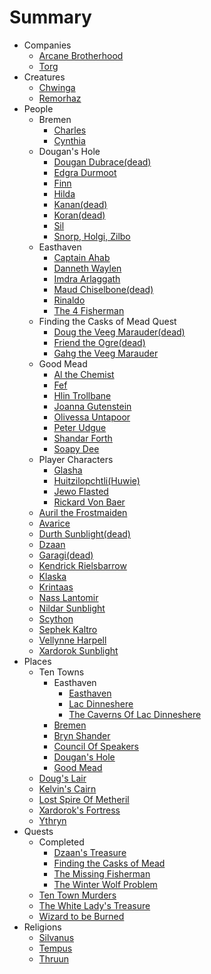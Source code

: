 # Summary

- Companies
	- [Arcane Brotherhood](Companies&Groups/Arcane%20Brotherhood.md)
	- [Torg](Companies&Groups/Torg.md)
- Creatures
	- [Chwinga](Creatures/Chwinga.md)
	- [Remorhaz](Creatures/Remorhaz.md)
-  People
	- Bremen
		- [Charles](People/Bremen/Charles.md)
		- [Cynthia](People/Bremen/Cynthia.md)
	 - Dougan's Hole
		- [Dougan Dubrace(dead)](People/Dougan's%20Hole/Dougan%20Dubrace(dead).md)
		- [Edgra Durmoot](People/Dougan's%20Hole/Edgra%20Durmoot.md)
		- [Finn](People/Dougan's%20Hole/Finn.md)
		- [Hilda](People/Dougan's%20Hole/Hilda.md)
		- [Kanan(dead)](People/Dougan's%20Hole/Kanan(dead).md)
		- [Koran(dead)](People/Dougan's%20Hole/Koran(dead).md)
		- [Sil](People/Dougan's%20Hole/Sil.md)
		- [Snorp, Holgi, Zilbo](People/Dougan's%20Hole/Snorp,%20Holgi,%20Zilbo.md)
	- Easthaven
		- [Captain Ahab](People/Easthaven/Captain%20Ahab.md)
		- [Danneth Waylen](People/Easthaven/Danneth%20Waylen.md)
		- [Imdra Arlaggath](People/Easthaven/Imdra%20Arlaggath.md)
		- [Maud Chiselbone(dead)](People/Easthaven/Maud%20Chiselbone(dead).md)
		- [Rinaldo](People/Easthaven/Rinaldo.md)
		- [The 4 Fisherman](People/Easthaven/The%204%20Fisherman.md)
	- Finding the Casks of Mead Quest
		- [Doug the Veeg Marauder(dead)](People/Finding%20the%20Casks%20of%20Mead%20Quest/Doug%20the%20Veeg%20Marauder(dead).md)
		- [Friend the Ogre(dead)](People/Finding%20the%20Casks%20of%20Mead%20Quest/Friend%20the%20Ogre(dead).md)
		- [Gahg the Veeg Marauder](People/Finding%20the%20Casks%20of%20Mead%20Quest/Gahg%20the%20Veeg%20Marauder.md)
	- Good Mead
		- [Al the Chemist](People/Good%20Mead/Al%20the%20Chemist.md)
		- [Fef](People/Good%20Mead/Fef.md)
		- [Hlin Trollbane](People/Good%20Mead/Hlin%20Trollbane.md)
		- [Joanna Gutenstein](People/Good%20Mead/Joanna%20Gutenstein.md)
		- [Olivessa Untapoor](People/Good%20Mead/Olivessa%20Untapoor.md)
		- [Peter Udgue](People/Good%20Mead/Peter%20Udgue.md)
		- [Shandar Forth](People/Good%20Mead/Shandar%20Forth.md)
		- [Soapy Dee](People/Good%20Mead/Soapy%20Dee.md)
	- Player Characters
		- [Glasha](People/Player%20Characters/Glasha.md)
		- [Huitzilopchtli(Huwie)](People/Player%20Characters/Huitzilopchtli(Huwie).md)
		- [Jewo Flasted](People/Player%20Characters/Jewo%20Flasted.md)
		- [Rickard Von Baer](People/Player%20Characters/Rickard%20Von%20Baer.md)
	- [Auril the Frostmaiden](People/Auril%20the%20Frostmaiden.md)
	- [Avarice](People/Avarice.md)
	- [Durth Sunblight(dead)](People/Durth%20Sunblight(dead).md)
	- [Dzaan](People/Dzaan.md)
	- [Garagi(dead)](People/Garagi(dead).md)
	- [Kendrick Rielsbarrow](People/Kendrick%20Rielsbarrow.md)
	- [Klaska](People/Klaska.md)
	- [Krintaas](People/Krintaas.md)
	- [Nass Lantomir](People/Nass%20Lantomir.md)
	- [Nildar Sunblight](People/Nildar%20Sunblight.md)
	- [Scython](People/Scython.md)
	- [Sephek Kaltro](People/Sephek%20Kaltro.md)
	- [Vellynne Harpell](People/Vellynne%20Harpell.md)
	- [Xardorok Sunblight](People/Xardorok%20Sunblight.md)
- Places
	- Ten Towns
		- Easthaven
			- [Easthaven](Places/Ten%20Towns/Easthaven/Easthaven.md)
			- [Lac Dinneshere](Places/Ten%20Towns/Easthaven/Lac%20Dinneshere.md)
			- [The Caverns Of Lac Dinneshere](Places/Ten%20Towns/Easthaven/The%20Caverns%20Of%20Lac%20Dinneshere.md)
		- [Bremen](Places/Ten%20Towns/Bremen.md)
		- [Bryn Shander](Places/Ten%20Towns/Bryn%20Shander.md)
		- [Council Of Speakers](Places/Ten%20Towns/Council%20Of%20Speakers.md)
		- [Dougan's Hole](Places/Ten%20Towns/Dougan's%20Hole.md)
		- [Good Mead](Places/Ten%20Towns/Good%20Mead.md)
	- [Doug's Lair](Places/Doug's%20Lair.md)
	- [Kelvin's Cairn](Places/Kelvin's%20Cairn.md)
	- [Lost Spire Of Metheril](Places/Lost%20Spire%20Of%20Metheril.md)
	- [Xardorok's Fortress](Places/Xardorok's%20Fortress.md)
	- [Ythryn](Places/Ythryn.md)
- Quests
	- Completed
		- [Dzaan's Treasure](Quests/Completed/Dzaan's%20Treasure.md)
		- [Finding the Casks of Mead](Quests/Completed/Finding%20the%20Casks%20of%20Mead.md)
		- [The Missing Fisherman](Quests/Completed/The%20Missing%20Fisherman.md)
		- [The Winter Wolf Problem](Quests/Completed/The%20Winter%20Wolf%20Problem.md)
	- [Ten Town Murders](Quests/Ten%20Town%20Murders.md)
	- [The White Lady's Treasure](Quests/The%20White%20Lady's%20Treasure.md)
	- [Wizard to be Burned](Quests/Wizard%20to%20be%20Burned.md)
- Religions
	- [Silvanus](Religions/Silvanus.md)
	- [Tempus](Religions/Tempus.md)
	- [Thruun](Religions/Thruun.md)
